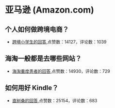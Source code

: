 #  亚马逊 (Amazon.com) 
## 个人如何做跨境电商？
- [跨境小学生的回答](https://www.zhihu.com/question/26070928/answer/648289947),点赞数：14127，评论数：1039
## 海淘一般都是去哪些网站？
- [海淘重度患者的回答](https://www.zhihu.com/question/23090574/answer/626911356),点赞数：14930，评论数：729
## 如何用好 Kindle？
- [直树桑的回答](https://www.zhihu.com/question/21158269/answer/87380413),点赞数：25154，评论数：683
